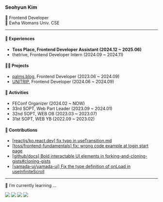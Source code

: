<!--![header](https://capsule-render.vercel.app/api?type=waving&color=gradient&customColorList=15&height=170&section=header&text=&fontColor=black&fontSize=30&fontAlignY=30&desc=.&descAlignY=48)-->


 
### Seohyun Kim
🖤 Frontend Developer<br/>
🖤 Ewha Womans Univ. CSE<br/>

---
#### 🚀 Experiences

- <strong> Toss Place, Frontend Developer Assistant (2024.12 ~ 2025.06)</strong>
- thetrive, Frontend Developer Intern (2024.09 ~ 2024.11)

#### 👩‍💻 Projects
- <a href="https://official.palms.blog">palms.blog</a>, Frontend Developer (2023.06 ~ 2024.09)
- <a href="https://github.com/TEAM-UNITRIP/UNITRIP-FrontEnd">UNITRIP</a>, Frontend Developer  (2024.06 ~ 2024.09)

#### 👾 Activities
- FEConf Organizer (2024.02 ~  NOW)
- 33rd SOPT, Web Part Leader (2023.09 ~ 2024.01)
- 32nd SOPT, WEB OB (2023.03 ~ 2023.07)
- 31st SOPT, WEB YB (2022.09 ~ 2023.02)

#### 💫 Contributions</h3>
<ul>
<li><a href="https://github.com/reactjs/ko.react.dev/pull/1192">[reactjs/ko.react.dev] fix typo in useTransition.md</a></li>
<li><a href="https://github.com/toss/frontend-fundamentals/pull/26">[toss/frontend-fundamentals] fix: wrong code example at login start page</a></li>
<li><a href="https://github.com/github/docs/pull/33247">[github/docs] Bold interactable UI elements in forking-and-cloning-gists#cloning-gists</a></li>
<li><a href="https://github.com/yamada-ui/yamada-ui/pull/1711">[yamada-ui/yamada-ui] Fix the type definition of onLoad in useInfiniteScroll</a></li>
</ul>

---
🌱 I’m currently learning ...

<!--img align="right" src="https://github-readme-stats.vercel.app/api/top-langs/?username=seobbang&layout=compact"/!--> 
<p align="left">
  <img src="https://img.shields.io/badge/React-61DAFB?style=flat-square&logo=React&logoColor=white">
  <img src="https://img.shields.io/badge/Next.js-000000?style=flat-square&logo=Next.js&logoColor=white"/>
  <img src="https://img.shields.io/badge/JavaScript-F7DF1E?style=flat-square&logo=JavaScript&logoColor=white">
  <img src="https://img.shields.io/badge/TypeScript-3178C6?style=flat-square&logo=TypeScript&logoColor=white"><br/>
</p>
<!-- - 🌱 I’m currently learning ...

**Others**
<p align="left">
  <img src="https://img.shields.io/badge/Python-3776AB?style=flat-square&logo=Python&logoColor=white">
  <img src="https://img.shields.io/badge/C-A8B9CC?style=flat-square&logo=C&logoColor=white">  
  <img src="https://img.shields.io/badge/Java-007396?style=flat-square&logo=Java&logoColor=white"/>
 <img src="https://img.shields.io/badge/MySQL-4479A1?style=flat-square&logo=MySQL&logoColor=white"/>
</p> -->

<!--
---
<h3>📝 Blog</h3>
<p aling="left">
🌴 <a href="https://seohyun.palms.blog"><strong>palms.blog</strong></a> (now!)
</p>
<p align="left">
<a href="https://velog.io/@seobbang"><img src="https://img.shields.io/badge/velog-11B48A?style=flat-square&logo=Vimeo&logoColor=white&link=https://velog.io/@seobbang" /></a></p>!-->

<!-- ![Anurag's GitHub stats](https://github-readme-stats.vercel.app/api?username=seobbang&show_icons=true&theme=swift) -->


<!-- <h3 align="left">🌈 Follow Me 🌈</h3>
<p align="left">
  <a href="https://velog.io/@seobbang"><img src="https://img.shields.io/badge/velog-11B48A?style=flat-square&logo=Vimeo&logoColor=white&link=https://velog.io/@seobbang"/>&nbsp
</p> -->

<!--
**seobbang/seobbang** is a ✨ _special_ ✨ repository because its `README.md` (this file) appears on your GitHub profile.

Here are some ideas to get you started:



- 🔭 I’m currently working on ...
- 👯 I’m looking to collaborate on ...
- 🤔 I’m looking for help with ...
- 💬 Ask me about ...
- 📫 How to reach me: ...
- 😄 Pronouns: ...
- ⚡ Fun fact: ...
-->
